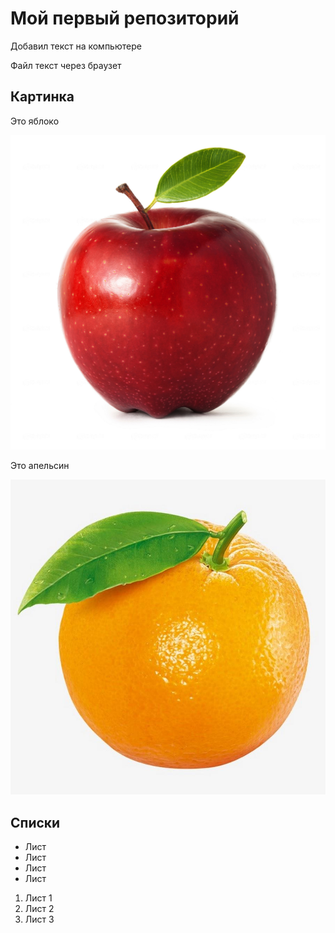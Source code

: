 # Мой первый репозиторий

Добавил текст на компьютере

Файл текст через браузет

## Картинка

Это яблоко

![Яблого](apple.jpg)

Это апельсин

![Апельсин](Orange.png)


## Списки
* Лист
* Лист
* Лист
* Лист

1. Лист 1
1. Лист 2
1. Лист 3